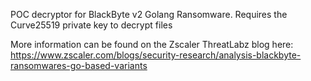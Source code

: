 POC decryptor for BlackByte v2 Golang Ransomware. Requires the Curve25519 private key to decrypt files

More information can be found on the Zscaler ThreatLabz blog here: https://www.zscaler.com/blogs/security-research/analysis-blackbyte-ransomwares-go-based-variants

